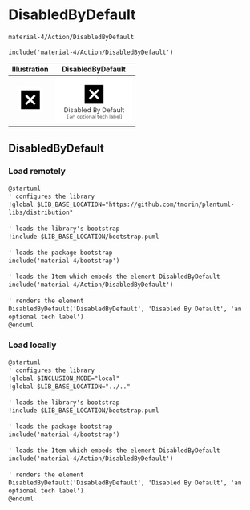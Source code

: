# DisabledByDefault


```text
material-4/Action/DisabledByDefault
```

```text
include('material-4/Action/DisabledByDefault')
```



| Illustration | DisabledByDefault |
| :---: | :---: |
| ![illustration for Illustration](../../material-4/Action/DisabledByDefault.png) | ![illustration for DisabledByDefault](../../material-4/Action/DisabledByDefault.Local.png) |




## DisabledByDefault

### Load remotely
```plantuml
@startuml
' configures the library
!global $LIB_BASE_LOCATION="https://github.com/tmorin/plantuml-libs/distribution"

' loads the library's bootstrap
!include $LIB_BASE_LOCATION/bootstrap.puml

' loads the package bootstrap
include('material-4/bootstrap')

' loads the Item which embeds the element DisabledByDefault
include('material-4/Action/DisabledByDefault')

' renders the element
DisabledByDefault('DisabledByDefault', 'Disabled By Default', 'an optional tech label')
@enduml
```

### Load locally
```plantuml
@startuml
' configures the library
!global $INCLUSION_MODE="local"
!global $LIB_BASE_LOCATION="../.."

' loads the library's bootstrap
!include $LIB_BASE_LOCATION/bootstrap.puml

' loads the package bootstrap
include('material-4/bootstrap')

' loads the Item which embeds the element DisabledByDefault
include('material-4/Action/DisabledByDefault')

' renders the element
DisabledByDefault('DisabledByDefault', 'Disabled By Default', 'an optional tech label')
@enduml
```

